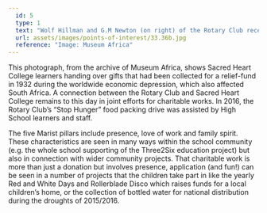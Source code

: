 ```yaml
---
  id: 5
  type: 1
  text: "Wolf Hillman and G.M Newton (on right) of the Rotary Club receiving relief-fund gifts at Sacred Heart College in 1932."
  url: assets/images/points-of-interest/33.36b.jpg
  reference: "Image: Museum Africa"
---
```

This photograph, from the archive of Museum Africa, shows Sacred Heart College learners handing over gifts that had been collected for a relief-fund in 1932 during the worldwide economic depression, which also affected South Africa. A connection between the Rotary Club and Sacred Heart College remains to this day in joint efforts for charitable works. In 2016, the Rotary Club’s “Stop Hunger” food packing drive was assisted by High School learners and staff. 

The five Marist pillars include presence, love of work and family spirit. These characteristics are seen in many ways within the school community (e.g. the whole school supporting of the Three2Six education project) but also in connection with wider community projects. That charitable work is more than just a donation but involves presence, application (and fun!) can be seen in a number of projects that the children take part in like the yearly Red and White Days and Rollerblade Disco which raises funds for a local children’s home, or the collection of bottled water for national distribution during the droughts of 2015/2016.

